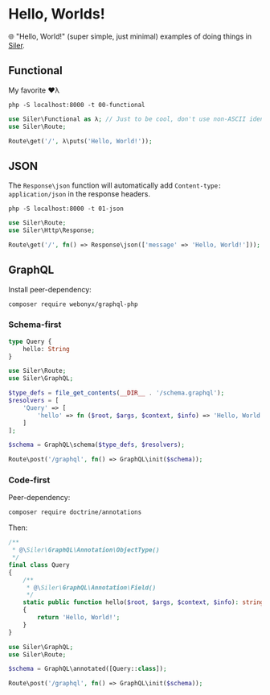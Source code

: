 # Hello, Worlds!

🌐 "Hello, World!" (super simple, just minimal) examples of doing things in [Siler](https://github.com/leocavalcante/siler).

## Functional

My favorite ❤λ

`php -S localhost:8000 -t 00-functional`

```php
use Siler\Functional as λ; // Just to be cool, don't use non-ASCII identifiers ;)
use Siler\Route;

Route\get('/', λ\puts('Hello, World!'));
```

## JSON

The `Response\json` function will automatically add `Content-type: application/json` in the response headers.

`php -S localhost:8000 -t 01-json`

```php
use Siler\Route;
use Siler\Http\Response;

Route\get('/', fn() => Response\json(['message' => 'Hello, World!']));
```

## GraphQL

Install peer-dependency:

```bash
composer require webonyx/graphql-php
```

### Schema-first

```graphql
type Query {
    hello: String
}
```

```php
use Siler\Route;
use Siler\GraphQL;

$type_defs = file_get_contents(__DIR__ . '/schema.graphql');
$resolvers = [
    'Query' => [
        'hello' => fn ($root, $args, $context, $info) => 'Hello, World!'
    ]
];

$schema = GraphQL\schema($type_defs, $resolvers);

Route\post('/graphql', fn() => GraphQL\init($schema));
```

### Code-first

Peer-dependency:

```bash
composer require doctrine/annotations
```

Then:

```php
/**
 * @\Siler\GraphQL\Annotation\ObjectType()
 */
final class Query
{
    /**
     * @\Siler\GraphQL\Annotation\Field()
     */
    static public function hello($root, $args, $context, $info): string
    {
        return 'Hello, World!';
    }
}
```

```php
use Siler\GraphQL;
use Siler\Route;

$schema = GraphQL\annotated([Query::class]);

Route\post('/graphql', fn() => GraphQL\init($schema));
```
